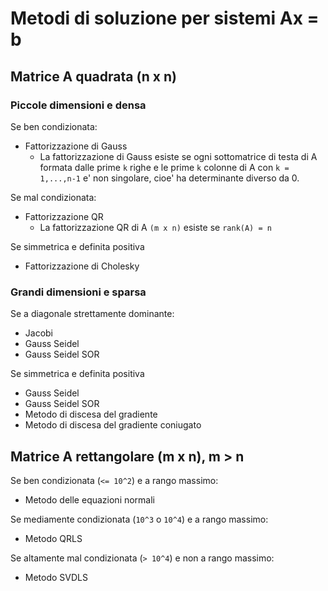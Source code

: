 # Metodi di soluzione per sistemi Ax = b

## Matrice A quadrata (n x n)

### Piccole dimensioni e densa

Se ben condizionata:

- Fattorizzazione di Gauss
  - La fattorizzazione di Gauss esiste se ogni sottomatrice di testa di A formata dalle prime `k` righe e le prime `k` colonne di A con `k = 1,...,n-1` e' non singolare, cioe' ha determinante diverso da 0.

Se mal condizionata:

- Fattorizzazione QR
  - La fattorizzazione QR di A `(m x n)` esiste se `rank(A) = n`

Se simmetrica e definita positiva

- Fattorizzazione di Cholesky

### Grandi dimensioni e sparsa

Se a diagonale strettamente dominante:

- Jacobi
- Gauss Seidel
- Gauss Seidel SOR

Se simmetrica e definita positiva

- Gauss Seidel
- Gauss Seidel SOR
- Metodo di discesa del gradiente
- Metodo di discesa del gradiente coniugato

## Matrice A rettangolare (m x n), m > n

Se ben condizionata (`<= 10^2`) e a rango massimo:

- Metodo delle equazioni normali

Se mediamente condizionata (`10^3` o `10^4`) e a rango massimo:

- Metodo QRLS

Se altamente mal condizionata (`> 10^4`) e non a rango massimo:

- Metodo SVDLS
